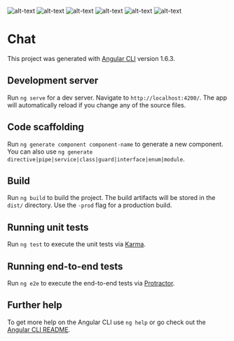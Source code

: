 ![alt-text](https://github.com/TheCodersDream/Angular-Chat-App/blob/master/Screenshot_30.png)
![alt-text](https://github.com/TheCodersDream/Angular-Chat-App/blob/master/Screenshot_31.png)
![alt-text](https://github.com/TheCodersDream/Angular-Chat-App/blob/master/Screenshot_27.png)
![alt-text](https://github.com/TheCodersDream/Angular-Chat-App/blob/master/Screenshot_28.png)
![alt-text](https://github.com/TheCodersDream/Angular-Chat-App/blob/master/Screenshot_24.png)
![alt-text](https://github.com/TheCodersDream/Angular-Chat-App/blob/master/Screenshot_25.png)
# Chat

This project was generated with [Angular CLI](https://github.com/angular/angular-cli) version 1.6.3.

## Development server

Run `ng serve` for a dev server. Navigate to `http://localhost:4200/`. The app will automatically reload if you change any of the source files.

## Code scaffolding

Run `ng generate component component-name` to generate a new component. You can also use `ng generate directive|pipe|service|class|guard|interface|enum|module`.

## Build

Run `ng build` to build the project. The build artifacts will be stored in the `dist/` directory. Use the `-prod` flag for a production build.

## Running unit tests

Run `ng test` to execute the unit tests via [Karma](https://karma-runner.github.io).

## Running end-to-end tests

Run `ng e2e` to execute the end-to-end tests via [Protractor](http://www.protractortest.org/).

## Further help

To get more help on the Angular CLI use `ng help` or go check out the [Angular CLI README](https://github.com/angular/angular-cli/blob/master/README.md).
